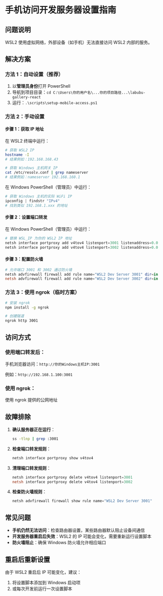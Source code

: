 # 手机访问开发服务器设置指南

## 问题说明
WSL2 使用虚拟网络，外部设备（如手机）无法直接访问 WSL2 内部的服务。

## 解决方案

### 方法 1：自动设置（推荐）
1. 以**管理员身份**打开 PowerShell
2. 导航到项目目录：`cd C:\Users\你的用户名\...你的项目路径...\labubu-gallery-react`
3. 运行：`.\scripts\setup-mobile-access.ps1`

### 方法 2：手动设置

#### 步骤 1：获取 IP 地址
在 WSL2 终端中运行：
```bash
# 获取 WSL2 IP
hostname -I
# 结果例如：192.168.168.43

# 获取 Windows 主机网关 IP
cat /etc/resolv.conf | grep nameserver
# 结果例如：nameserver 192.168.160.1
```

在 Windows PowerShell（管理员）中运行：
```powershell
# 获取 Windows 主机的实际 WiFi IP
ipconfig | findstr "IPv4"
# 找到类似 192.168.1.xxx 的地址
```

#### 步骤 2：设置端口转发
在 Windows PowerShell（管理员）中运行：
```powershell
# 替换 WSL_IP 为你的 WSL2 IP 地址
netsh interface portproxy add v4tov4 listenport=3001 listenaddress=0.0.0.0 connectport=3001 connectaddress=WSL_IP
netsh interface portproxy add v4tov4 listenport=3002 listenaddress=0.0.0.0 connectport=3002 connectaddress=WSL_IP
```

#### 步骤 3：配置防火墙
```powershell
# 允许端口 3001 和 3002 通过防火墙
netsh advfirewall firewall add rule name="WSL2 Dev Server 3001" dir=in action=allow protocol=TCP localport=3001
netsh advfirewall firewall add rule name="WSL2 Dev Server 3002" dir=in action=allow protocol=TCP localport=3002
```

### 方法 3：使用 ngrok（临时方案）
```bash
# 安装 ngrok
npm install -g ngrok

# 创建隧道
ngrok http 3001
```

## 访问方式

### 使用端口转发后：
手机浏览器访问：`http://你的Windows主机IP:3001`

例如：`http://192.168.1.100:3001`

### 使用 ngrok：
使用 ngrok 提供的公网地址

## 故障排除

1. **确认服务器正在运行**：
   ```bash
   ss -tlnp | grep :3001
   ```

2. **检查端口转发规则**：
   ```powershell
   netsh interface portproxy show v4tov4
   ```

3. **清理端口转发规则**：
   ```powershell
   netsh interface portproxy delete v4tov4 listenport=3001
   netsh interface portproxy delete v4tov4 listenport=3002
   ```

4. **检查防火墙规则**：
   ```powershell
   netsh advfirewall firewall show rule name="WSL2 Dev Server 3001"
   ```

## 常见问题

- **手机仍然无法访问**：检查路由器设置，某些路由器默认阻止设备间通信
- **开发服务器重启后失效**：WSL2 的 IP 可能会变化，需要重新运行设置脚本
- **防火墙阻止**：确保 Windows 防火墙允许相应端口

## 重启后重新设置

由于 WSL2 重启后 IP 可能变化，建议：
1. 将设置脚本添加到 Windows 启动项
2. 或每次开发前运行一次设置脚本 